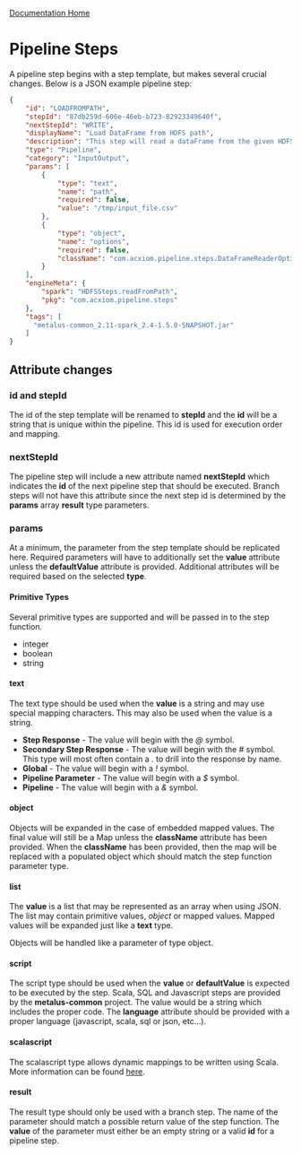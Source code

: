 [Documentation Home](readme.md)

# Pipeline Steps
A pipeline step begins with a step template, but makes several crucial changes. Below is a JSON example pipeline step:

```JSON
{
	"id": "LOADFROMPATH",
	"stepId": "87db259d-606e-46eb-b723-82923349640f",
	"nextStepId": "WRITE",
	"displayName": "Load DataFrame from HDFS path",
	"description": "This step will read a dataFrame from the given HDFS path",
	"type": "Pipeline",
	"category": "InputOutput",
	"params": [
		{
			"type": "text",
			"name": "path",
			"required": false,
			"value": "/tmp/input_file.csv"
		},
		{
			"type": "object",
			"name": "options",
			"required": false,
			"className": "com.acxiom.pipeline.steps.DataFrameReaderOptions"
		}
	],
	"engineMeta": {
		"spark": "HDFSSteps.readFromPath",
		"pkg": "com.acxiom.pipeline.steps"
	},
	"tags": [
	  "metalus-common_2.11-spark_2.4-1.5.0-SNAPSHOT.jar"
	]
}
```

## Attribute changes
### id and stepId 
The id of the step template will be renamed to **stepId** and the **id** will be a string that is unique within the 
pipeline. This id is used for execution order and mapping.

### nextStepId
The pipeline step will include a new attribute named **nextStepId** which indicates the **id** of the next pipeline step
that should be executed. Branch steps will not have this attribute since the next step id is determined by the **params**
array **result** type parameters.

### params
At a minimum, the parameter from the step template should be replicated here. Required parameters will have to additionally
set the **value** attribute unless the **defaultValue** attribute is provided. Additional attributes will be required 
based on the selected **type**.

#### Primitive Types
Several primitive types are supported and will be passed in to the step function.

* integer
* boolean
* string

#### text
The text type should be used when the **value** is a string and may use special mapping characters. This may also be used 
when the value is a string.

* **Step Response** - The value will begin with the *@* symbol.
* **Secondary Step Response** - The value will begin with the *#* symbol. This type will most often contain a *.* to drill into the response by name.
* **Global** - The value will begin with a *!* symbol.
* **Pipeline Parameter** - The value will begin with a *$* symbol.
* **Pipeline** - The value will begin with a *&* symbol.

#### object
Objects will be expanded in the case of embedded mapped values. The final value will still be a Map unless the **className**
attribute has been provided. When the **className** has been provided, then the map will be replaced with a populated
object which should match the step function parameter type.
#### list
The **value** is a list that may be represented as an array when using JSON. The list may contain primitive values, 
*object* or mapped values. Mapped values will be expanded just like a **text** type.

Objects will be handled like a parameter of type object.
#### script
The script type should be used when the **value** or **defaultValue** is expected to be executed by the step. Scala, SQL 
and Javascript steps are provided by the **metalus-common** project. The value would be a string which includes the 
proper code. The **language** attribute should be provided with a proper language (javascript, scala, sql or json, etc...).
#### scalascript
The scalascript type allows dynamic mappings to be written using Scala. More information can be found [here](step-templates.md#scala-script-parameters).
#### result
The result type should only be used with a branch step. The name of the parameter should match a possible return value
of the step function. The **value** of the parameter must either be an empty string or a valid **id** for a pipeline step.
